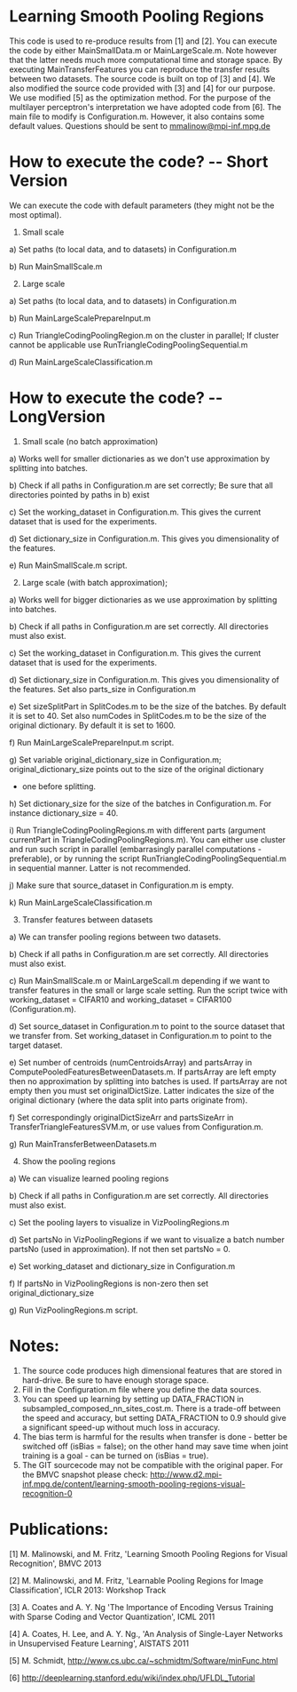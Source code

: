 Learning Smooth Pooling Regions
===============================

This code is used to re-produce results from [1] and [2]. You can execute 
the code by either MainSmallData.m or MainLargeScale.m. Note however that the 
latter needs much more computational time and storage space. By executing 
MainTransferFeatures you can reproduce the transfer results between two 
datasets. The source code is built on top of [3] and [4]. We also modified 
the source code provided with [3] and [4] for our purpose. We use 
modified [5] as the optimization method. For the purpose of the multilayer
perceptron's interpretation we have adopted code from [6]. The main file to 
modify is Configuration.m. However, it also contains some default values.
Questions should be sent to mmalinow@mpi-inf.mpg.de

How to execute the code? -- Short Version
=================================
We can execute the code with default parameters (they might not be the most 
optimal).
1. Small scale

a) Set paths (to local data, and to datasets) in Configuration.m

b) Run MainSmallScale.m

2. Large scale

a) Set paths (to local data, and to datasets) in Configuration.m

b) Run MainLargeScalePrepareInput.m 

c) Run TriangleCodingPoolingRegion.m on the cluster in parallel;
If cluster cannot be applicable use RunTriangleCodingPoolingSequential.m

d) Run MainLargeScaleClassification.m

How to execute the code? -- LongVersion
=================================
1. Small scale (no batch approximation)

a) Works well for smaller dictionaries as we don't use approximation by splitting into batches.

b) Check if all paths in Configuration.m are set correctly;
Be sure that all directories pointed by paths in b) exist

c) Set the working_dataset in Configuration.m. This gives the current dataset
that is used for the experiments.

d) Set dictionary_size in Configuration.m. This gives you dimensionality
of the features.

e) Run MainSmallScale.m script.

2. Large scale (with batch approximation);

a) Works well for bigger dictionaries as we use approximation by splitting into batches.

b) Check if all paths in Configuration.m are set correctly. All directories must also exist.

c) Set the working_dataset in Configuration.m. This gives the current dataset
that is used for the experiments.

d) Set dictionary_size in Configuration.m. This gives you dimensionality
of the features. Set also parts_size in Configuration.m

e) Set sizeSplitPart in SplitCodes.m to be the size of the batches.
By default it is set to 40.
Set also numCodes in SplitCodes.m to be the size of the original dictionary.
By default it is set to 1600.

f) Run MainLargeScalePrepareInput.m script.

g) Set variable original_dictionary_size in Configuration.m;
original_dictionary_size points out to the size of the original dictionary
- one before splitting.

h) Set dictionary_size for the size of the batches in Configuration.m. 
For instance dictionary_size = 40.

i) Run TriangleCodingPoolingRegions.m with different parts (argument currentPart
in TriangleCodingPoolingRegions.m). You can either use cluster and run
such script in parallel (embarrasingly parallel computations - preferable),
or by running the script RunTriangleCodingPoolingSequential.m in sequential
manner. Latter is not recommended.

j) Make sure that source_dataset in Configuration.m is empty.

k) Run MainLargeScaleClassification.m

3. Transfer features between datasets

a) We can transfer pooling regions between two datasets.

b) Check if all paths in Configuration.m are set correctly. All directories must also exist.

c) Run MainSmallScale.m or MainLargeScall.m depending if we want to transfer
features in the small or large scale setting. Run the script twice with 
working_dataset = CIFAR10 and working_dataset = CIFAR100 (Configuration.m).

d) Set source_dataset in Configuration.m to point to the source dataset that
we transfer from. Set working_dataset in Configuration.m to point to the 
target dataset. 

e) Set number of centroids (numCentroidsArray) and partsArray in ComputePooledFeaturesBetweenDatasets.m.
If partsArray are left empty then no approximation by splitting into batches is used.
If partsArray are not empty then you must set originalDictSize. Latter indicates
the size of the original dictionary (where the data split into parts originate from).

f) Set correspondingly originalDictSizeArr and partsSizeArr in 
TransferTriangleFeaturesSVM.m, or use values from Configuration.m.

g) Run MainTransferBetweenDatasets.m

4. Show the pooling regions

a) We can visualize learned pooling regions

b) Check if all paths in Configuration.m are set correctly. All directories must also exist.

c) Set the pooling layers to visualize in VizPoolingRegions.m

d) Set partsNo in VizPoolingRegions if we want to visualize a batch
number partsNo (used in approximation). If not then set partsNo = 0. 

e) Set working_dataset and dictionary_size in Configuration.m

f) If partsNo in VizPoolingRegions is non-zero then set original_dictionary_size

g) Run VizPoolingRegions.m script.

Notes:
=================================
1. The source code produces high dimensional features that are stored 
in hard-drive. Be sure to have enough storage space.
2. Fill in the Configuration.m file where you define the data sources.
3. You can speed up learning by setting up DATA_FRACTION in 
subsampled_composed_nn_sites_cost.m. There is a trade-off between the 
speed and accuracy, but setting DATA_FRACTION to 0.9 should give a 
significant speed-up without much loss in accuracy.
4. The bias term is harmful for the results when transfer is done - 
better be switched off (isBias = false); on the other hand may save time
when joint training is a goal - can be turned on (isBias = true).
5. The GIT sourcecode may not be compatible with the original paper.
For the BMVC snapshot please check:
http://www.d2.mpi-inf.mpg.de/content/learning-smooth-pooling-regions-visual-recognition-0

Publications:
=================================
[1] M. Malinowski, and M. Fritz, 'Learning Smooth Pooling Regions for Visual Recognition', BMVC 2013 

[2] M. Malinowski, and M. Fritz, 'Learnable Pooling Regions for Image Classification', ICLR 2013: Workshop Track

[3] A. Coates and A. Y. Ng 'The Importance of Encoding Versus Training with Sparse Coding and Vector Quantization', ICML 2011

[4] A. Coates, H. Lee, and A. Y. Ng., 'An Analysis of Single-Layer Networks in Unsupervised Feature Learning', AISTATS 2011

[5] M. Schmidt, http://www.cs.ubc.ca/~schmidtm/Software/minFunc.html

[6] http://deeplearning.stanford.edu/wiki/index.php/UFLDL_Tutorial
